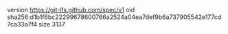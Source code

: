 version https://git-lfs.github.com/spec/v1
oid sha256:d1b1f6bc22299678600766a2524a04ea7def9b6a737905542e177cd7ca33a7f4
size 3137
